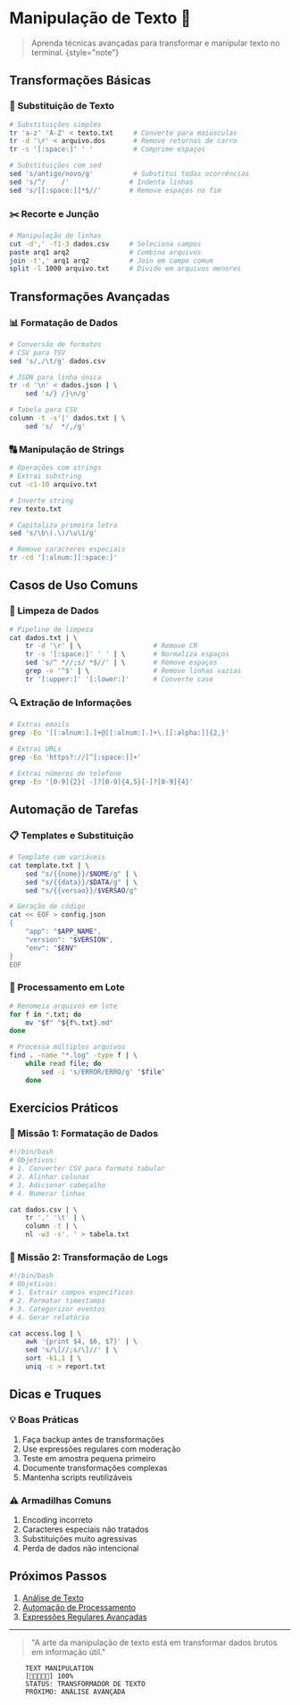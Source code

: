 # Manipulação de Texto 📝

> Aprenda técnicas avançadas para transformar e manipular texto no terminal.
> {style="note"}

## Transformações Básicas

### 🔄 Substituição de Texto
```bash
# Substituições simples
tr 'a-z' 'A-Z' < texto.txt     # Converte para maiúsculas
tr -d '\r' < arquivo.dos       # Remove retornos de carro
tr -s '[:space:]' ' '          # Comprime espaços

# Substituições com sed
sed 's/antigo/novo/g'          # Substitui todas ocorrências
sed 's/^/    /'               # Indenta linhas
sed 's/[[:space:]]*$//'       # Remove espaços no fim
```

### ✂️ Recorte e Junção
```bash
# Manipulação de linhas
cut -d',' -f1-3 dados.csv     # Seleciona campos
paste arq1 arq2               # Combina arquivos
join -t',' arq1 arq2          # Join em campo comum
split -l 1000 arquivo.txt     # Divide em arquivos menores
```

## Transformações Avançadas

### 📊 Formatação de Dados
```bash
# Conversão de formatos
# CSV para TSV
sed 's/,/\t/g' dados.csv

# JSON para linha única
tr -d '\n' < dados.json | \
    sed 's/} /}\n/g'

# Tabela para CSV
column -t -s'|' dados.txt | \
    sed 's/  */,/g'
```

### 🔠 Manipulação de Strings
```bash
# Operações com strings
# Extrai substring
cut -c1-10 arquivo.txt

# Inverte string
rev texto.txt

# Capitaliza primeira letra
sed 's/\b\(.\)/\u\1/g'

# Remove caracteres especiais
tr -cd '[:alnum:][:space:]'
```

## Casos de Uso Comuns

### 📝 Limpeza de Dados
```bash
# Pipeline de limpeza
cat dados.txt | \
    tr -d '\r' | \                  # Remove CR
    tr -s '[:space:]' ' ' | \       # Normaliza espaços
    sed 's/^ *//;s/ *$//' | \       # Remove espaços
    grep -v '^$' | \                # Remove linhas vazias
    tr '[:upper:]' '[:lower:]'      # Converte case
```

### 🔍 Extração de Informações
```bash
# Extrai emails
grep -Eo '[[:alnum:].]+@[[:alnum:].]+\.[[:alpha:]]{2,}'

# Extrai URLs
grep -Eo 'https?://[^[:space:]]+'

# Extrai números de telefone
grep -Eo '[0-9]{2}[ -]?[0-9]{4,5}[-]?[0-9]{4}'
```

## Automação de Tarefas

### 📋 Templates e Substituição
```bash
# Template com variáveis
cat template.txt | \
    sed "s/{{nome}}/$NOME/g" | \
    sed "s/{{data}}/$DATA/g" | \
    sed "s/{{versao}}/$VERSAO/g"

# Geração de código
cat << EOF > config.json
{
    "app": "$APP_NAME",
    "version": "$VERSION",
    "env": "$ENV"
}
EOF
```

### 🔄 Processamento em Lote
```bash
# Renomeia arquivos em lote
for f in *.txt; do
    mv "$f" "${f%.txt}.md"
done

# Processa múltiplos arquivos
find . -name "*.log" -type f | \
    while read file; do
        sed -i 's/ERROR/ERRO/g' "$file"
    done
```

## Exercícios Práticos

### 🎯 Missão 1: Formatação de Dados
```bash
#!/bin/bash
# Objetivos:
# 1. Converter CSV para formato tabular
# 2. Alinhar colunas
# 3. Adicionar cabeçalho
# 4. Numerar linhas

cat dados.csv | \
    tr ',' '\t' | \
    column -t | \
    nl -w3 -s'. ' > tabela.txt
```

### 🎯 Missão 2: Transformação de Logs
```bash
#!/bin/bash
# Objetivos:
# 1. Extrair campos específicos
# 2. Formatar timestamps
# 3. Categorizar eventos
# 4. Gerar relatório

cat access.log | \
    awk '{print $4, $6, $7}' | \
    sed 's/\[//;s/\]//' | \
    sort -k1,1 | \
    uniq -c > report.txt
```

## Dicas e Truques

### 💡 Boas Práticas
1. Faça backup antes de transformações
2. Use expressões regulares com moderação
3. Teste em amostra pequena primeiro
4. Documente transformações complexas
5. Mantenha scripts reutilizáveis

### ⚠️ Armadilhas Comuns
1. Encoding incorreto
2. Caracteres especiais não tratados
3. Substituições muito agressivas
4. Perda de dados não intencional

## Próximos Passos

1. [Análise de Texto](text-analysis.md)
2. [Automação de Processamento](text-processing-automation.md)
3. [Expressões Regulares Avançadas](advanced-regex.md)

---

> "A arte da manipulação de texto está em transformar dados brutos em informação útil."

```ascii
    TEXT MANIPULATION
    [🔧🔧🔧🔧🔧] 100%
    STATUS: TRANSFORMADOR DE TEXTO
    PRÓXIMO: ANÁLISE AVANÇADA
```